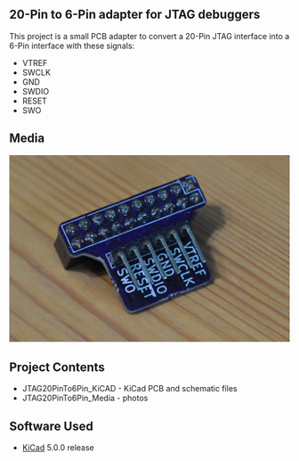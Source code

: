 ## 20-Pin to 6-Pin adapter for JTAG debuggers

This project is a small PCB adapter to convert a 20-Pin JTAG interface into a 6-Pin interface with these signals:
* VTREF
* SWCLK
* GND
* SWDIO
* RESET
* SWO

## Media
![Assembled Adapter](JTAG20PinTo6Pin_Media/JTAG20PinTo6Pin_Assembled.JPG?raw=true)

## Project Contents
-  JTAG20PinTo6Pin_KiCAD - KiCad PCB and schematic files
-  JTAG20PinTo6Pin_Media - photos

## Software Used
- [KiCad](http://kicad-pcb.org/) 5.0.0 release
